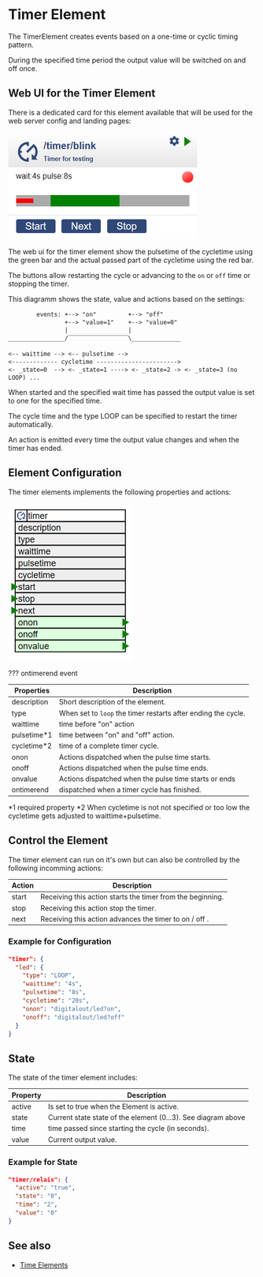 # Timer Element

The TimerElement creates events based on a one-time or cyclic timing pattern.

During the specified time period the output value will be switched on and off once. 

## Web UI for the Timer Element

There is a dedicated card for this element available that will be used for the web server config and landing pages:

![Timer Web UI](/elements/timerui.png)

The web ui for the timer element show the pulsetime of the cycletime using the green bar and the actual passed part of the cycletime using the red bar.

The buttons allow restarting the cycle or advancing to the `on` or `off` time or stopping the timer.

This diagramm shows the state, value and actions based on the settings:

```
        events: +--> "on"         +--> "off"
                +--> "value=1"    +--> "value=0"
                |                 |
________________/‾‾‾‾‾‾‾‾‾‾‾‾‾‾‾‾‾\______________

<-- waittime --> <-- pulsetime -->
<------------- cycletime ----------------------->
<- _state=0  --> <- _state=1 ----> <- _state=2 -> <- _state=3 (no LOOP) ...
```

When started and the specified wait time has passed the output value is set to one for the specified time.

The cycle time and the type LOOP can be specified to restart the timer automatically.

An action is emitted every time the output value changes and when the timer has ended.


## Element Configuration

The timer elements implements the following properties and actions:

![Timer Properties and Actions](/elements/timerapi.png)

??? ontimerend event

| Properties   | Description                                                   |
| ------------ | ------------------------------------------------------------- |
| description  | Short description of the element.                             |
| type         | When set to `loop` the timer restarts after ending the cycle. |
| waittime     | time before "on" action                                       |
| pulsetime\*1 | time between "on" and "off" action.                           |
| cycletime\*2 | time of a complete timer cycle.                               |
| onon         | Actions dispatched when the pulse time starts.                |
| onoff        | Actions dispatched when the pulse time ends.                  |
| onvalue      | Actions dispatched when the pulse time starts or ends         |
| ontimerend   | dispatched when a timer cycle has finished.                   |

\*1 required property
\*2 When cycletime is not not specified or too low the cycletime gets adjusted to waittime+pulsetime.

## Control the Element 

The timer element can run on it's own but can also be controlled by the following incomming actions:

| Action | Description                                                |
| ------ | ---------------------------------------------------------- |
| start  | Receiving this action starts the timer from the beginning. |
| stop   | Receiving this action stop the timer.                      |
| next   | Receiving this action advances the timer to on / off .     |


### Example for Configuration

```JSON
"timer": {
  "led": {
    "type": "LOOP",
    "waittime": "4s",
    "pulsetime": "8s",
    "cycletime": "20s",
    "onon": "digitalout/led?on",
    "onoff": "digitalout/led?off"
  }
}
```

## State 

The state of the timer element includes:

| Property | Description                                                   |
| -------- | ------------------------------------------------------------- |
| active   | Is set to true when the Element is active.                    |
| state    | Current state state of the element (0...3). See diagram above |
| time     | time passed since starting the cycle (in seconds).            |
| value    | Current output value.                                         |


### Example for State

```JSON
"timer/relais": {
  "active": "true",
  "state": "0",
  "time": "2",
  "value": "0"
}
```

## See also

* [Time Elements](timeelements)